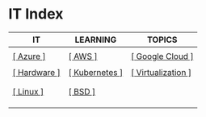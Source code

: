 # IT Index

|IT|LEARNING|TOPICS|
|---|---|---|
||||
|[[ Azure ]](azure-index)|[[ AWS ]](aws-index)|[[ Google Cloud ]](google-index)|
||||
|[[ Hardware ]](hardware-index)|[[ Kubernetes ]](kubernetes-index)|[[ Virtualization ]](virtualization-index)|
||||
||||
|[[ Linux ]](linux-index)|[[ BSD ]](bsd-index)||
||||
||||
||||
